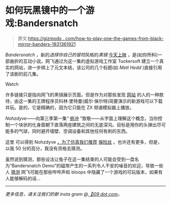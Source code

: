 # 如何玩黑镜中的一个游戏:Bandersnatch

> 原文:[https://gizmodo . com/how-to-play-one-the-games-from-black-mirror-banders-1831361921](https://gizmodo.com/how-to-play-one-of-the-games-from-black-mirror-banders-1831361921)

*Bandersnatch* ，新的*选择你自己的冒险*风格的*黑镜* [今天上映](https://io9.gizmodo.com/black-mirror-is-heading-back-to-the-1980s-with-a-chilli-1830570365) ，是(如你所料)一部曲折的互动小说。网飞通过为这一集的虚拟游戏工作室 Tuckersoft 建立一个真实的网站，进一步绑上了元文本结，该公司的几个标题(如 *Metl Hedd* )直接引用了该剧的前几集。

Watch

许多链接只是指向网飞的黑镜展示页面。但是作为对那些发现 [网站](https://tuckersoft.net/ealing20541/) 的人的一种款待，由这一集的王牌程序员科林·里特曼(威尔·保尔特)简要演示的新游戏可以下载并玩。是的，它是精确的，因为它只能在 ZX 频谱模拟器上播放。

*Nohzdyve*——向第三季第一集“ [俯冲](https://www.imdb.com/title/tt5497778/) ”致敬——从字面上理解这个概念，当你控制一个块状的化身面朝下直落两座建筑之间的无底深沟。目标是用你的头弹出尽可能多的气球，同时避开墙壁、空调设备和其他任何有刺的东西。

这里 可以得到 Nohzdyve [，为了仿真我们推荐](https://tuckersoft.net/ealing20541/nohzdyve/) [保险丝](http://fuse-emulator.sourceforge.net/) 。也许还有更多，但是，以我 50 分的高分，我没有资格去猜测。

虽然说到猜测，那些设法让兔子在这一集结束的人可能会受到一盘名为“Bandersnatch Demo”的磁带产生的一系列令人不安的噪音的欢迎，导致一些人 [猜测](https://www.reddit.com/r/blackmirror/comments/aa97e0/spoiler_bandersnatch_demo/) 网飞可能在那些哔哔声和 bloops 中隐藏了一个游戏的可玩版本，如果有人能够解码的话...

* * *

*更多信息，请关注我们的新 insta gram @*[*【i09 dot com*](https://www.instagram.com/io9dotcom/)*。*